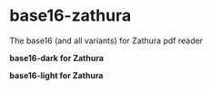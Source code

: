 base16-zathura
==============

The base16 (and all variants) for Zathura pdf reader

**base16-dark for Zathura**




**base16-light for Zathura**
